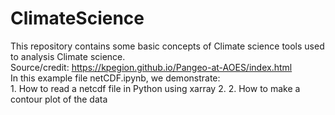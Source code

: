 # ClimateScience
This repository contains some basic concepts of Climate science tools used to analysis Climate science.  
Source/credit: https://kpegion.github.io/Pangeo-at-AOES/index.html  
In this example file netCDF.ipynb, we demonstrate:  
      1. How to read a netcdf file in Python using xarray 
      2. 2. How to make a contour plot of the data
